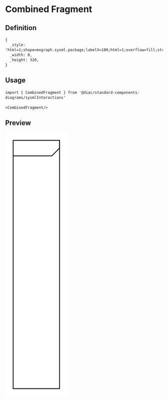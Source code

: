# Combined Fragment

## Definition

```
{
  _style: 'html=1;shape=mxgraph.sysml.package;labelX=100;html=1;overflow=fill;strokeWidth=1;recursiveResize=0;',
  _width: 0,
  _height: 320,
}
```

## Usage

```
import { CombinedFragment } from '@diac/standard-components-diagrams/sysmlInteractions'

<CombinedFragment/>
```

## Preview

<img src="./combined-fragment.png" width="200"/>
